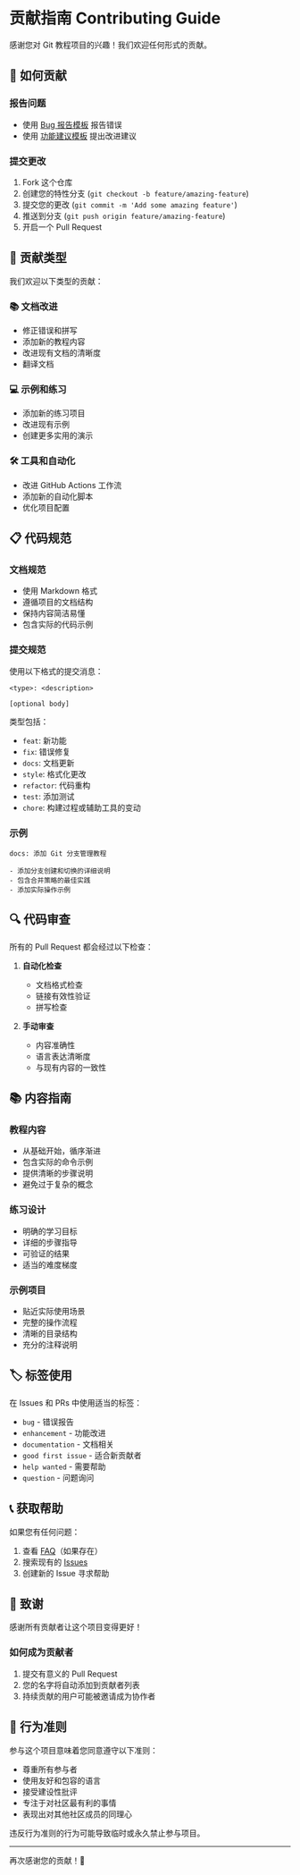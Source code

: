 # 贡献指南 Contributing Guide

感谢您对 Git 教程项目的兴趣！我们欢迎任何形式的贡献。

## 🤝 如何贡献

### 报告问题

- 使用 [Bug 报告模板](https://github.com/1304674612/git-tutorial/issues/new?template=bug_report.md) 报告错误
- 使用 [功能建议模板](https://github.com/1304674612/git-tutorial/issues/new?template=feature_request.md) 提出改进建议

### 提交更改
1. Fork 这个仓库
2. 创建您的特性分支 (`git checkout -b feature/amazing-feature`)
3. 提交您的更改 (`git commit -m 'Add some amazing feature'`)
4. 推送到分支 (`git push origin feature/amazing-feature`)
5. 开启一个 Pull Request

## 📝 贡献类型

我们欢迎以下类型的贡献：

### 📚 文档改进

- 修正错误和拼写
- 添加新的教程内容
- 改进现有文档的清晰度
- 翻译文档

### 💻 示例和练习

- 添加新的练习项目
- 改进现有示例
- 创建更多实用的演示

### 🛠️ 工具和自动化

- 改进 GitHub Actions 工作流
- 添加新的自动化脚本
- 优化项目配置

## 📋 代码规范

### 文档规范

- 使用 Markdown 格式
- 遵循项目的文档结构
- 保持内容简洁易懂
- 包含实际的代码示例

### 提交规范
使用以下格式的提交消息：
```
<type>: <description>

[optional body]
```

类型包括：

- `feat`: 新功能
- `fix`: 错误修复
- `docs`: 文档更新
- `style`: 格式化更改
- `refactor`: 代码重构
- `test`: 添加测试
- `chore`: 构建过程或辅助工具的变动

### 示例
```
docs: 添加 Git 分支管理教程

- 添加分支创建和切换的详细说明
- 包含合并策略的最佳实践
- 添加实际操作示例
```

## 🔍 代码审查

所有的 Pull Request 都会经过以下检查：

1. **自动化检查**

   - 文档格式检查
   - 链接有效性验证
   - 拼写检查

2. **手动审查**

   - 内容准确性
   - 语言表达清晰度
   - 与现有内容的一致性

## 📚 内容指南

### 教程内容

- 从基础开始，循序渐进
- 包含实际的命令示例
- 提供清晰的步骤说明
- 避免过于复杂的概念

### 练习设计

- 明确的学习目标
- 详细的步骤指导
- 可验证的结果
- 适当的难度梯度

### 示例项目

- 贴近实际使用场景
- 完整的操作流程
- 清晰的目录结构
- 充分的注释说明

## 🏷️ 标签使用

在 Issues 和 PRs 中使用适当的标签：

- `bug` - 错误报告
- `enhancement` - 功能改进
- `documentation` - 文档相关
- `good first issue` - 适合新贡献者
- `help wanted` - 需要帮助
- `question` - 问题询问

## 📞 获取帮助

如果您有任何问题：

1. 查看 [FAQ](resources/faq.md)（如果存在）
2. 搜索现有的 [Issues](https://github.com/1304674612/git-tutorial/issues)
3. 创建新的 Issue 寻求帮助

## 🎉 致谢

感谢所有贡献者让这个项目变得更好！

### 如何成为贡献者
1. 提交有意义的 Pull Request
2. 您的名字将自动添加到贡献者列表
3. 持续贡献的用户可能被邀请成为协作者

## 📜 行为准则

参与这个项目意味着您同意遵守以下准则：

- 尊重所有参与者
- 使用友好和包容的语言
- 接受建设性批评
- 专注于对社区最有利的事情
- 表现出对其他社区成员的同理心

违反行为准则的行为可能导致临时或永久禁止参与项目。

---

再次感谢您的贡献！🚀

